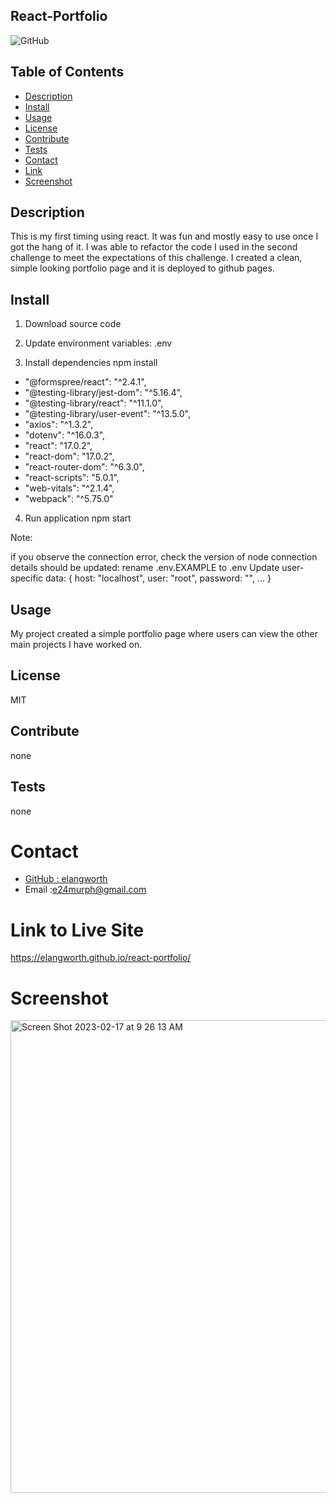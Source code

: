 ## React-Portfolio
![GitHub](https://img.shields.io/github/license/elangworth/react-portfolio?logo=GitHub&logoColor=blue)

## Table of Contents
* [Description](#Description)
* [Install](#Install)
* [Usage](#Usage)
* [License](#License)
* [Contribute](#Contribute)
* [Tests](#Tests)
* [Contact](#Contact)
* [Link](#Link)
* [Screenshot](#Screenshot)

<a name="Description"></a>
## Description
This is my first timing using react. It was fun and mostly easy to use once I got the hang of it. I was able to refactor the code I used in the second challenge to meet the expectations of this challenge. I created a clean, simple looking portfolio page and it is deployed to github pages.

<a name="Install"></a>
## Install
1. Download source code

2. Update environment variables: .env

3. Install dependencies npm install
  * "@formspree/react": "^2.4.1",
  * "@testing-library/jest-dom": "^5.16.4",
  *  "@testing-library/react": "^11.1.0",
  * "@testing-library/user-event": "^13.5.0",
  *  "axios": "^1.3.2",
  *  "dotenv": "^16.0.3",
  *  "react": "17.0.2",
  *  "react-dom": "17.0.2",
  *  "react-router-dom": "^6.3.0",
  *  "react-scripts": "5.0.1",
  *  "web-vitals": "^2.1.4",
  *  "webpack": "^5.75.0"

4. Run application npm start

Note:

if you observe the connection error, check the version of node
connection details should be updated:
rename .env.EXAMPLE to .env
Update user-specific data: { host: "localhost", user: "root", password: "", ... }



<a name="Usage"></a>
## Usage
My project created a simple portfolio page where users can view the other main projects I have worked on.

<a name="License"></a>
## License
MIT

<a name="Contribute"></a>
## Contribute
none

<a name="Tests"></a>
## Tests
none    

<a name="Contact"></a>
# Contact 
* [GitHub : elangworth](https://github.com/elangworth)
* Email :e24murph@gmail.com

<a name="Link"></a>
# Link to Live Site
https://elangworth.github.io/react-portfolio/

<a name="Screenshot"></a>
# Screenshot


<img width="756" alt="Screen Shot 2023-02-17 at 9 26 13 AM" src="https://user-images.githubusercontent.com/32778860/219730687-f10f6ea0-af03-4bd7-973e-68c121b04ed6.png">
